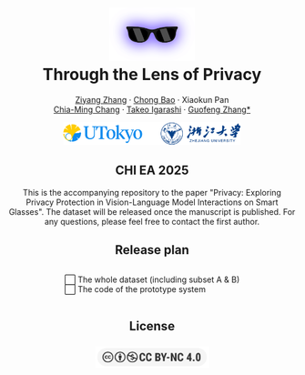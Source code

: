 <p align="center">
  <h1 align="center"><img src="assets/Lens.png" width="150"><br>Through the Lens of Privacy</h1>
  <p align="center">
    <a href="https://zion-ziyang.github.io/">Ziyang&nbsp;Zhang</a>
    ·
    <a href="https://chobao.github.io/">Chong&nbsp;Bao</a>
    ·
    Xiaokun&nbsp;Pan
    <br>
    <a href="https://chiamingchang.com/">Chia-Ming&nbsp;Chang</a>
    ·
    <a href="https://www-ui.is.s.u-tokyo.ac.jp/~takeo/">Takeo&nbsp;Igarashi</a>
    ·
    <a href="http://www.cad.zju.edu.cn/home/gfzhang/">Guofeng&nbsp;Zhang*</a>
  </p>
  <p align="center">
     <img src="assets/Affiliation.png" alt="Logo" height="40">
  </p>

<h2 align="center">CHI EA 2025</h2>

  <p align="center">
    This is the accompanying repository to the paper "Privacy: Exploring Privacy Protection in Vision-Language Model Interactions on Smart Glasses". The dataset will be released once the manuscript is published. For any questions, please feel free to contact the first author.
  </p>

  <p align="center">
  <h2 align="center">Release plan</h2>
    <div style="display: flex; justify-content: center; margin: 0 auto; max-width: 600px;">
    <ul style="list-style-type: none; padding-left: 0; text-align: left;">
      <li>⬜ The whole dataset (including subset A & B)</li>
      <li>⬜ The code of the prototype system</li>
    </ul>
  </div>
  </p>

  <p align="center">
  <h2 align="center">License</h2>
    <h3 align="center"><img src="assets/License.png" width="200"></h3>
  </p>
</p>